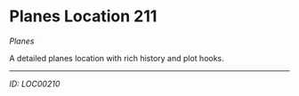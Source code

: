 # Planes Location 211

*Planes*

A detailed planes location with rich history and plot hooks.

---
*ID: LOC00210*